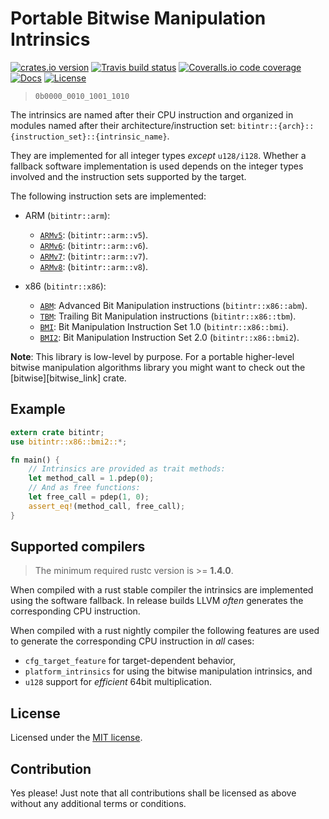 # Portable Bitwise Manipulation Intrinsics

[![crates.io version][crate-shield]][crate] [![Travis build status][travis-shield]][travis] [![Coveralls.io code coverage][coveralls-shield]][coveralls] [![Docs][docs-shield]][docs] [![License][license-shield]][license]

> `0b0000_0010_1001_1010`

The intrinsics are named after their CPU instruction and organized in modules
named after their architecture/instruction set:
`bitintr::{arch}::{instruction_set}::{intrinsic_name}`.

They are implemented for all integer types _except_ `u128/i128`. Whether a
fallback software implementation is used depends on the integer types involved
and the instruction sets supported by the target.

The following instruction sets are implemented:

- ARM (`bitintr::arm`):
  - [`ARMv5`][armv5_link]: (`bitintr::arm::v5`).
  - [`ARMv6`][armv6_link]: (`bitintr::arm::v6`).
  - [`ARMv7`][armv7_link]: (`bitintr::arm::v7`).
  - [`ARMv8`][armv8_link]: (`bitintr::arm::v8`).

- x86 (`bitintr::x86`):
  - [`ABM`][abm_link]: Advanced Bit Manipulation instructions (`bitintr::x86::abm`).
  - [`TBM`][tbm_link]: Trailing Bit Manipulation instructions (`bitintr::x86::tbm`).
  - [`BMI`][bmi1_link]: Bit Manipulation Instruction Set 1.0 (`bitintr::x86::bmi`).
  - [`BMI2`][bmi2_link]: Bit Manipulation Instruction Set 2.0 (`bitintr::x86::bmi2`).

**Note**: This library is low-level by purpose. For a portable higher-level
bitwise manipulation algorithms library you might want to check out
the [bitwise][bitwise_link] crate.

## Example

```rust
extern crate bitintr;
use bitintr::x86::bmi2::*;

fn main() {
    // Intrinsics are provided as trait methods:
    let method_call = 1.pdep(0);
    // And as free functions:
    let free_call = pdep(1, 0);
    assert_eq!(method_call, free_call);
}
```

## Supported compilers

> The minimum required rustc version is >= **1.4.0**.

When compiled with a rust stable compiler the intrinsics are implemented using
the software fallback. In release builds LLVM _often_ generates the corresponding
CPU instruction.

When compiled with a rust nightly compiler the following features are used to
generate the corresponding CPU instruction in _all_ cases:

- `cfg_target_feature` for target-dependent behavior,
- `platform_intrinsics` for using the bitwise manipulation intrinsics, and
- `u128` support for _efficient_ 64bit multiplication.

## License

Licensed under the [MIT license][license].

## Contribution

Yes please! Just note that all contributions shall be licensed as above without
any additional terms or conditions.

<!-- Links -->
[travis-shield]: https://img.shields.io/travis/gnzlbg/bitintr.svg?style=flat-square
[travis]: https://travis-ci.org/gnzlbg/bitintr
[coveralls-shield]: https://img.shields.io/coveralls/gnzlbg/bitintr.svg?style=flat-square
[coveralls]: https://coveralls.io/github/gnzlbg/bitintr
[docs-shield]: https://img.shields.io/badge/docs-online-blue.svg?style=flat-square
[docs]: https://gnzlbg.github.io/bitintr
[license-shield]: https://img.shields.io/github/license/mashape/apistatus.svg?style=flat-square
[license]: https://github.com/gnzlbg/bitintr/blob/master/license.md
[crate-shield]: https://img.shields.io/crates/v/bitintr.svg?style=flat-square
[crate]: https://crates.io/crates/bitintr
[abm_link]: https://en.wikipedia.org/wiki/Bit_Manipulation_Instruction_Sets#ABM_.28Advanced_Bit_Manipulation.29
[tbm_link]: https://en.wikipedia.org/wiki/Bit_Manipulation_Instruction_Sets#TBM_.28Trailing_Bit_Manipulation.29
[bmi1_link]: https://en.wikipedia.org/wiki/Bit_Manipulation_Instruction_Sets#BMI1_.28Bit_Manipulation_Instruction_Set_1.29
[bmi2_link]: https://en.wikipedia.org/wiki/Bit_Manipulation_Instruction_Sets#BMI2_.28Bit_Manipulation_Instruction_Set_2.29
[armv5_link]: http://infocenter.arm.com/help/index.jsp?topic=/com.arm.doc.ddi0100i/index.html
[armv6_link]: http://infocenter.arm.com/help/index.jsp?topic=/com.arm.doc.ddi0419c/index.html
[armv7_link]: http://infocenter.arm.com/help/index.jsp?topic=/com.arm.doc.ddi0403e.b/index.html
[armv8_link]: http://infocenter.arm.com/help/index.jsp?topic=/com.arm.doc.ddi0487a.k_10775/index.html
